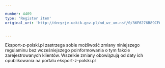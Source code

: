 ```yaml
---

number: 4409
type: 'Register item'
original_uri: 'http://decyzje.uokik.gov.pl/nd_wz_um.nsf/0/36F6276B89CF0766C1257B42003D72E8?OpenDocument'


---
```


Eksport-z-polski.pl zastrzega sobie możliwość zmiany niniejszego regulaminu bez wcześniejszego poinformowania o tym fakcie zarejestrowanych klientów. Wszelkie zmiany obowiązują od daty ich opublikowania na portalu eksport-z-polski.pl
